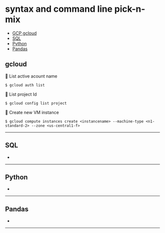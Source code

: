 # syntax and command line pick-n-mix

* [GCP gcloud](#gcloud)
* [SQL](#SQL)
* [Python](#python)
* [Pandas](#pandas)


## gcloud

:small_orange_diamond:
List active acount name
```shell
$ gcloud auth list
```

:small_orange_diamond:
List project Id
```shell
$ gcloud config list project
```

:small_orange_diamond:
Create new VM instance
```shell
$ gcloud compute instances create <instancename> --machine-type <n1-standard-2> --zone <us-central1-f>
```
---

## SQL
*
---

## Python
*
---
## Pandas
*
---
